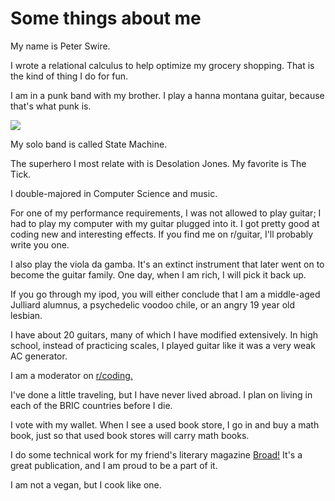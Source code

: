 # Some things about me

My name is Peter Swire.

I wrote a relational calculus to help optimize my grocery shopping.  That is the kind of thing I do for fun.

I am in a punk band with my brother.  I play a hanna montana guitar, because that's what punk is.

![](montana.jpg)

My solo band is called State Machine.

The superhero I most relate with is Desolation Jones.  My favorite is The Tick.

I double-majored in Computer Science and music.

For one of my performance requirements, I was not allowed to play guitar; I had to play my computer with my guitar plugged into it.  I got pretty good at coding new and interesting effects.  If you find me on r/guitar, I'll probably write you one.

I also play the viola da gamba.  It's an extinct instrument that later went on to become the guitar family.  One day, when I am rich, I will pick it back up.

If you go through my ipod, you will either conclude that I am a middle-aged Julliard alumnus, a psychedelic voodoo chile, or an angry 19 year old lesbian.  

I have about 20 guitars, many of which I have modified extensively.  In high school, instead of practicing scales, I played guitar like it was a very weak AC generator.

I am a moderator on [r/coding.](http://www.reddit.com/r/coding)

I've done a little traveling, but I have never lived abroad.  I plan on living in each of the BRIC countries before I die.

I vote with my wallet.  When I see a used book store, I go in and buy a math book, just so that used book stores will carry math books.

I do some technical work for my friend's literary magazine [Broad!](http://www.broadzine.com)  It's a great publication, and I am proud to be a part of it.

I am not a vegan, but I cook like one.

